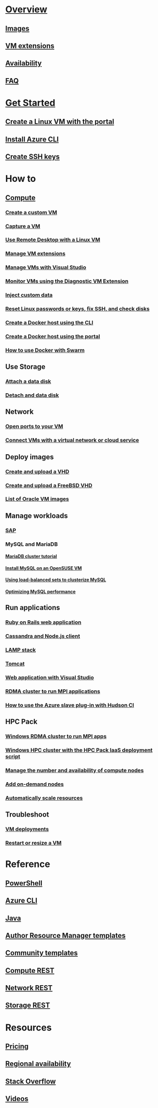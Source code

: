 # [Overview](../../virtual-machines-linux-azure-overview.md?toc=%2fmooncaketest%2farticles%2fvirtual-machines%2flinux%2fclassic%2ftoc.json)
## [Images](../../virtual-machines-linux-classic-about-images.md?toc=%2fmooncaketest%2farticles%2fvirtual-machines%2flinux%2fclassic%2ftoc.json)
## [VM extensions](../../virtual-machines-linux-classic-agents-and-extensions.md?toc=%2fmooncaketest%2farticles%2fvirtual-machines%2flinux%2fclassic%2ftoc.json)
## [Availability](../../virtual-machines-linux-classic-configure-availability.md?toc=%2fmooncaketest%2farticles%2fvirtual-machines%2flinux%2fclassic%2ftoc.json)
## [FAQ](../../virtual-machines-linux-classic-faq.md?toc=%2fmooncaketest%2farticles%2fvirtual-machines%2flinux%2fclassic%2ftoc.json)

# [Get Started](../../virtual-machines-linux-opensource-links.md?toc=%2fmooncaketest%2farticles%2fvirtual-machines%2flinux%2fclassic%2ftoc.json)
## [Create a Linux VM with the portal](../../virtual-machines-linux-classic-createportal.md?toc=%2fmooncaketest%2farticles%2fvirtual-machines%2flinux%2fclassic%2ftoc.json)
## [Install Azure CLI](../../../xplat-cli-install.md?toc=%2fmooncaketest%2farticles%2fvirtual-machines%2flinux%2fclassic%2ftoc.json)
## [Create SSH keys](../../virtual-machines-linux-mac-create-ssh-keys.md?toc=%2fmooncaketest%2farticles%2fvirtual-machines%2flinux%2fclassic%2ftoc.json)

# How to
## [Compute](../../virtual-machines-linux-intro-on-azure.md?toc=%2fmooncaketest%2farticles%2fvirtual-machines%2flinux%2fclassic%2ftoc.json)
### [Create a custom VM](../../virtual-machines-linux-classic-create-custom.md?toc=%2fmooncaketest%2farticles%2fvirtual-machines%2flinux%2fclassic%2ftoc.json)
### [Capture a VM](../../virtual-machines-linux-classic-capture-image.md?toc=%2fmooncaketest%2farticles%2fvirtual-machines%2flinux%2fclassic%2ftoc.json)
### [Use Remote Desktop with a Linux VM](../../virtual-machines-linux-classic-remote-desktop.md?toc=%2fmooncaketest%2farticles%2fvirtual-machines%2flinux%2fclassic%2ftoc.json)
### [Manage VM extensions](../../virtual-machines-linux-classic-manage-extensions.md?toc=%2fmooncaketest%2farticles%2fvirtual-machines%2flinux%2fclassic%2ftoc.json)
### [Manage VMs with Visual Studio](../../virtual-machines-linux-classic-manage-visual-studio.md?toc=%2fmooncaketest%2farticles%2fvirtual-machines%2flinux%2fclassic%2ftoc.json)
### [Monitor VMs using the Diagnostic VM Extension](../../virtual-machines-linux-classic-diagnostic-extension.md?toc=%2fmooncaketest%2farticles%2fvirtual-machines%2flinux%2fclassic%2ftoc.json)
### [Inject custom data](../../virtual-machines-linux-classic-inject-custom-data.md?toc=%2fmooncaketest%2farticles%2fvirtual-machines%2flinux%2fclassic%2ftoc.json)
### [Reset Linux passwords or keys, fix SSH, and check disks](../../virtual-machines-linux-classic-reset-access.md?toc=%2fmooncaketest%2farticles%2fvirtual-machines%2flinux%2fclassic%2ftoc.json)
### [Create a Docker host using the CLI](../../virtual-machines-linux-classic-cli-use-docker.md?toc=%2fmooncaketest%2farticles%2fvirtual-machines%2flinux%2fclassic%2ftoc.json)
### [Create a Docker host using the portal](../../virtual-machines-linux-classic-portal-use-docker.md?toc=%2fmooncaketest%2farticles%2fvirtual-machines%2flinux%2fclassic%2ftoc.json)
### [How to use Docker with Swarm](../../virtual-machines-linux-docker-swarm.md?toc=%2fmooncaketest%2farticles%2fvirtual-machines%2flinux%2fclassic%2ftoc.json)

## Use Storage
### [Attach a data disk](../../virtual-machines-linux-classic-attach-disk.md?toc=%2fmooncaketest%2farticles%2fvirtual-machines%2flinux%2fclassic%2ftoc.json)
### [Detach and data disk](../../virtual-machines-linux-classic-detach-disk.md?toc=%2fmooncaketest%2farticles%2fvirtual-machines%2flinux%2fclassic%2ftoc.json)

## Network
### [Open ports to your VM](../../virtual-machines-linux-classic-setup-endpoints.md?toc=%2fmooncaketest%2farticles%2fvirtual-machines%2flinux%2fclassic%2ftoc.json)
### [Connect VMs with a virtual network or cloud service](../../virtual-machines-linux-classic-connect-vms.md?toc=%2fmooncaketest%2farticles%2fvirtual-machines%2flinux%2fclassic%2ftoc.json)

## Deploy images
### [Create and upload a VHD](../../virtual-machines-linux-classic-create-upload-vhd.md?toc=%2fmooncaketest%2farticles%2fvirtual-machines%2flinux%2fclassic%2ftoc.json)
### [Create and upload a FreeBSD VHD](../../virtual-machines-linux-classic-freebsd-create-upload-vhd.md?toc=%2fmooncaketest%2farticles%2fvirtual-machines%2flinux%2fclassic%2ftoc.json)
### [List of Oracle VM images](../../virtual-machines-linux-classic-oracle-images.md?toc=%2fmooncaketest%2farticles%2fvirtual-machines%2flinux%2fclassic%2ftoc.json)

## Manage workloads
### [SAP](../../virtual-machines-linux-classic-sap-get-started.md?toc=%2fmooncaketest%2farticles%2fvirtual-machines%2flinux%2fclassic%2ftoc.json)
### MySQL and MariaDB
#### [MariaDB cluster tutorial](../../virtual-machines-linux-classic-mariadb-mysql-cluster.md?toc=%2fmooncaketest%2farticles%2fvirtual-machines%2flinux%2fclassic%2ftoc.json)
#### [Install MySQL on an OpenSUSE VM](../../virtual-machines-linux-classic-mysql-on-opensuse.md?toc=%2fmooncaketest%2farticles%2fvirtual-machines%2flinux%2fclassic%2ftoc.json)
#### [Using load-balanced sets to clusterize MySQL](../../virtual-machines-linux-classic-mysql-cluster.md?toc=%2fmooncaketest%2farticles%2fvirtual-machines%2flinux%2fclassic%2ftoc.json)
#### [Optimizing MySQL performance](../../virtual-machines-linux-classic-optimize-mysql.md?toc=%2fmooncaketest%2farticles%2fvirtual-machines%2flinux%2fclassic%2ftoc.json)

## Run applications
### [Ruby on Rails web application](virtual-machines-linux-classic-ruby-rails-web-app.md)
### [Cassandra and Node.js client](../../virtual-machines-linux-classic-cassandra-nodejs.md?toc=%2fmooncaketest%2farticles%2fvirtual-machines%2flinux%2fclassic%2ftoc.json)
### [LAMP stack](../../virtual-machines-linux-classic-lamp-script.md?toc=%2fmooncaketest%2farticles%2fvirtual-machines%2flinux%2fclassic%2ftoc.json)
### [Tomcat](../../virtual-machines-linux-classic-setup-tomcat.md?toc=%2fmooncaketest%2farticles%2fvirtual-machines%2flinux%2fclassic%2ftoc.json)
### [Web application with Visual Studio](../../virtual-machines-linux-classic-web-app-visual-studio.md?toc=%2fmooncaketest%2farticles%2fvirtual-machines%2flinux%2fclassic%2ftoc.json)
### [RDMA cluster to run MPI applications](../../virtual-machines-linux-classic-rdma-cluster.md?toc=%2fmooncaketest%2farticles%2fvirtual-machines%2flinux%2fclassic%2ftoc.json)
### [How to use the Azure slave plug-in with Hudson CI](../../virtual-machines-azure-slave-plugin-for-hudson.md?toc=%2fmooncaketest%2farticles%2fvirtual-machines%2flinux%2fclassic%2ftoc.json)


## HPC Pack
### [Windows RDMA cluster to run MPI apps](../../virtual-machines-linux-classic-hpcpack-cluster.md?toc=%2fmooncaketest%2farticles%2fvirtual-machines%2flinux%2fclassic%2ftoc.json)
### [Windows HPC cluster with the HPC Pack IaaS deployment script](../../virtual-machines-linux-classic-hpcpack-cluster-starccm.md?toc=%2fmooncaketest%2farticles%2fvirtual-machines%2flinux%2fclassic%2ftoc.json)
### [Manage the number and availability of compute nodes](../../virtual-machines-linux-classic-hpcpack-cluster-powershell-script.md?toc=%2fmooncaketest%2farticles%2fvirtual-machines%2flinux%2fclassic%2ftoc.json)
### [Add on-demand nodes](../../virtual-machines-linux-classic-hpcpack-cluster-openfoam.md?toc=%2fmooncaketest%2farticles%2fvirtual-machines%2flinux%2fclassic%2ftoc.json)
### [Automatically scale resources](../../virtual-machines-linux-classic-hpcpack-cluster-namd.md?toc=%2fmooncaketest%2farticles%2fvirtual-machines%2flinux%2fclassic%2ftoc.json)

## Troubleshoot
### [VM deployments](../../virtual-machines-linux-classic-troubleshoot-deployment-new-vm.md?toc=%2fmooncaketest%2farticles%2fvirtual-machines%2flinux%2fclassic%2ftoc.json)
### [Restart or resize a VM](../../virtual-machines-linux-classic-restart-resize-error-troubleshooting.md?toc=%2fmooncaketest%2farticles%2fvirtual-machines%2flinux%2fclassic%2ftoc.json)

# Reference
## [PowerShell](/powershell/azureps-cmdlets-docs)
## [Azure CLI](/cli/azure/vm)
## [Java](/java/api)
## [Author Resource Manager templates](../../../azure-resource-manager/resource-group-authoring-templates.md?toc=%2fmooncaketest%2farticles%2fvirtual-machines%2flinux%2ftoc.json)
## [Community templates](https://azure.microsoft.com/documentation/templates)
## [Compute REST](/rest/api/compute)
## [Network REST](/rest/api)
## [Storage REST](/rest/api/storageservices)


# Resources
## [Pricing](https://azure.microsoft.com/pricing/details/virtual-machines/#Linux)
## [Regional availability](https://azure.microsoft.com/regions/services)
## [Stack Overflow](http://stackoverflow.com/questions/tagged/azure-virtual-machine)
## [Videos](https://azure.microsoft.com/documentation/videos/index/?services=virtual-machines)